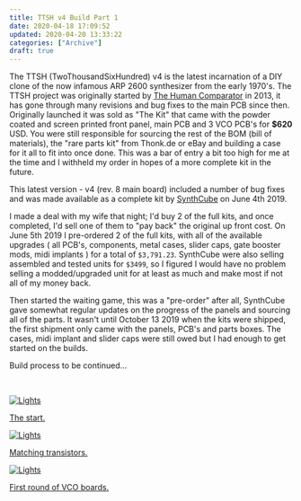 ```yaml
---
title: TTSH v4 Build Part 1
date: 2020-04-18 17:09:52
updated: 2020-04-20 13:33:22
categories: ["Archive"]
draft: true
---
```


The TTSH (TwoThousandSixHundred) v4 is the latest incarnation of a DIY clone of the now infamous ARP 2600 synthesizer from the early 1970's. The TTSH project was originally started by [The Human Comparator](http://thehumancomparator.net) in 2013, it has gone through many revisions and bug fixes to the main PCB since then. Originally launched it was sold as "The Kit" that came with the powder coated and screen printed front panel, main PCB and 3 VCO PCB's for <b>$620</b> USD. You were still responsible for sourcing the rest of the BOM (bill of materials), the "rare parts kit" from Thonk.de or eBay and building a case for it all to fit into once done. This was a bar of entry a bit too high for me at the time and I withheld my order in hopes of a more complete kit in the future.

This latest version - v4 (rev. 8 main board) included a number of bug fixes and was made available as a complete kit by [SynthCube](https://synthcube.com/cart/ttsh-v4) on June 4th 2019. 

I made a deal with my wife that night; I'd buy 2 of the full kits, and once completed, I'd sell one of them to "pay back" the original up front cost. On June 5th 2019 I pre-ordered 2 of the full kits, with all of the available upgrades ( all PCB's, components, metal cases, slider caps, gate booster mods, midi implants ) for a total of `$3,791.23`. SynthCube were also selling assembled and tested units for `$3499`, so I figured I would have no problem selling a modded/upgraded unit for at least as much and make most if not all of my money back.

Then started the waiting game, this was a "pre-order" after all, SynthCube gave somewhat regular updates on the progress of the panels and sourcing all of the parts. It wasn't until October 13 2019 when the kits were shipped, the first shipment only came with the panels, PCB's and parts boxes. The cases, midi implant and slider caps were still owed but I had enough to get started on the builds.


Build process to be continued...


</p><p><br></p><div class="row">
    <div class="col-md-4">
      <div class="thumbnail-large">
        <a href="https://assets.sqweeb.net/images/synthesizers/TTSH/TTSHv4_DIY_Synthesizer_Build_2020_0001.jpg" target="_blank">
          <img src="https://assets.sqweeb.net/images/synthesizers/TTSH/TTSHv4_DIY_Synthesizer_Build_2020_0001.jpg" alt="Lights">
          <div class="caption">
            <p>The start.</p>
          </div>
        </a>
      </div>
    </div>
    <div class="col-md-4">
      <div class="thumbnail-large">
        <a href="https://assets.sqweeb.net/images/synthesizers/TTSH/TTSHv4_DIY_Synthesizer_Build_2020_0002.jpg" target="_blank">
          <img src="https://assets.sqweeb.net/images/synthesizers/TTSH/TTSHv4_DIY_Synthesizer_Build_2020_0002.jpg" alt="Lights">
          <div class="caption">
            <p>Matching transistors.</p>
          </div>
        </a>
      </div>
    </div>
    <div class="col-md-4">
      <div class="thumbnail-large">
        <a href="https://assets.sqweeb.net/images/synthesizers/TTSH/TTSHv4_DIY_Synthesizer_Build_2020_0004.jpg" target="_blank">
          <img src="https://assets.sqweeb.net/images/synthesizers/TTSH/TTSHv4_DIY_Synthesizer_Build_2020_0004.jpg" alt="Lights">
          <div class="caption">
            <p>First round of VCO boards.</p>
          </div>
        </a>
      </div>
    </div>
  </div>
